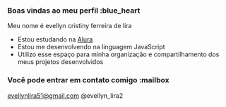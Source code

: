 ### Boas vindas ao meu perfil :blue_heart

Meu nome é evellyn cristiny ferreira de lira

- Estou estudando na [Alura](https://www.alura.com.br)
- Estou me desenvolvendo na linguagem JavaScript
- Utilizo esse espaço para minha organização e compartilhamento dos meus projetos desenvolvidos

### Você pode entrar em contato comigo :mailbox

evellynlira51@gmail.com
@evellyn_lira2
